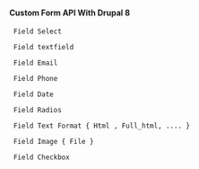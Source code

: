 #### Custom Form API With Drupal 8

~~~
 Field Select
~~~

~~~
 Field textfield
~~~

~~~
 Field Email
~~~

~~~
 Field Phone
~~~

~~~
 Field Date
~~~

~~~
 Field Radios
~~~

~~~
 Field Text Format { Html , Full_html, .... }
~~~

~~~
 Field Image { File }
~~~

~~~
 Field Checkbox
~~~

